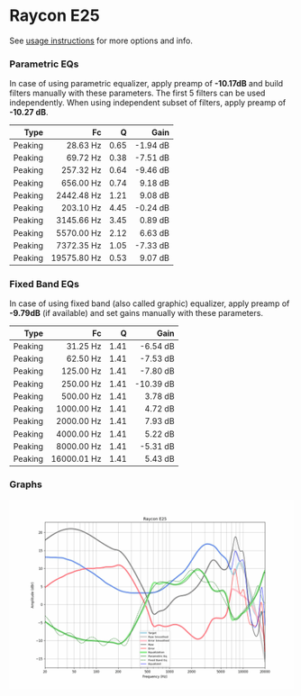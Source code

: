 # Raycon E25
See [usage instructions](https://github.com/jaakkopasanen/AutoEq#usage) for more options and info.

### Parametric EQs
In case of using parametric equalizer, apply preamp of **-10.17dB** and build filters manually
with these parameters. The first 5 filters can be used independently.
When using independent subset of filters, apply preamp of **-10.27 dB**.

| Type    | Fc          |    Q | Gain     |
|--------:|------------:|-----:|---------:|
| Peaking | 28.63 Hz    | 0.65 | -1.94 dB |
| Peaking | 69.72 Hz    | 0.38 | -7.51 dB |
| Peaking | 257.32 Hz   | 0.64 | -9.46 dB |
| Peaking | 656.00 Hz   | 0.74 | 9.18 dB  |
| Peaking | 2442.48 Hz  | 1.21 | 9.08 dB  |
| Peaking | 203.10 Hz   | 4.45 | -0.24 dB |
| Peaking | 3145.66 Hz  | 3.45 | 0.89 dB  |
| Peaking | 5570.00 Hz  | 2.12 | 6.63 dB  |
| Peaking | 7372.35 Hz  | 1.05 | -7.33 dB |
| Peaking | 19575.80 Hz | 0.53 | 9.07 dB  |

### Fixed Band EQs
In case of using fixed band (also called graphic) equalizer, apply preamp of **-9.79dB**
(if available) and set gains manually with these parameters.

| Type    | Fc          |    Q | Gain      |
|--------:|------------:|-----:|----------:|
| Peaking | 31.25 Hz    | 1.41 | -6.54 dB  |
| Peaking | 62.50 Hz    | 1.41 | -7.53 dB  |
| Peaking | 125.00 Hz   | 1.41 | -7.80 dB  |
| Peaking | 250.00 Hz   | 1.41 | -10.39 dB |
| Peaking | 500.00 Hz   | 1.41 | 3.78 dB   |
| Peaking | 1000.00 Hz  | 1.41 | 4.72 dB   |
| Peaking | 2000.00 Hz  | 1.41 | 7.93 dB   |
| Peaking | 4000.00 Hz  | 1.41 | 5.22 dB   |
| Peaking | 8000.00 Hz  | 1.41 | -5.31 dB  |
| Peaking | 16000.01 Hz | 1.41 | 5.43 dB   |

### Graphs
![](./Raycon%20E25.png)